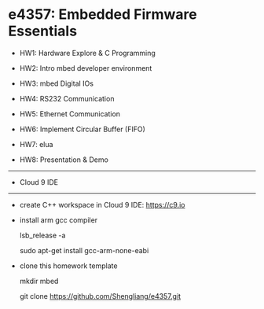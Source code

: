 e4357: Embedded Firmware Essentials
====================================

- HW1: Hardware Explore & C Programming

- HW2: Intro mbed developer environment

- HW3: mbed Digital IOs

- HW4: RS232 Communication

- HW5: Ethernet Communication

- HW6: Implement Circular Buffer (FIFO)

- HW7: elua

- HW8: Presentation & Demo

-------------
- Cloud 9 IDE
-------------
  * create C++ workspace in Cloud 9 IDE:  https://c9.io

  * install arm gcc compiler

    lsb_release  -a

    sudo apt-get install gcc-arm-none-eabi

  * clone this homework template

     mkdir mbed

     git clone https://github.com/Shengliang/e4357.git

